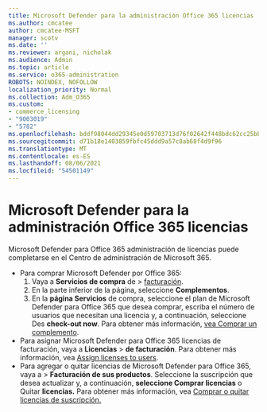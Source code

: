 ```yaml
---
title: Microsoft Defender para la administración Office 365 licencias
ms.author: cmcatee
author: cmcatee-MSFT
manager: scotv
ms.date: ''
ms.reviewer: argani, nicholak
ms.audience: Admin
ms.topic: article
ms.service: o365-administration
ROBOTS: NOINDEX, NOFOLLOW
localization_priority: Normal
ms.collection: Adm_O365
ms.custom:
- commerce_licensing
- "9003019"
- "5782"
ms.openlocfilehash: bddf98044dd29345e0d59703713d76f02642f448bdc62cc25bb356933d524f21
ms.sourcegitcommit: d71b18e1403859fbfc45ddd9a57c8ab68f4d9f96
ms.translationtype: MT
ms.contentlocale: es-ES
ms.lasthandoff: 08/06/2021
ms.locfileid: "54501149"
---
```

# <a name="microsoft-defender-for-office-365-license-management"></a>Microsoft Defender para la administración Office 365 licencias

Microsoft Defender para Office 365 administración de licencias puede completarse en el Centro de administración de Microsoft 365.

- Para comprar Microsoft Defender por Office 365:
    1. Vaya a **Servicios de compra** de  >  [facturación](https://go.microsoft.com/fwlink/p/?linkid=868433).
    2. En la parte inferior de la página, seleccione **Complementos**.
    3. En la **página Servicios** de compra, seleccione el plan de Microsoft Defender para Office 365 que desea comprar, escriba el número de usuarios que necesitan una licencia y, a continuación, seleccione Des **check-out now**. Para obtener más información, [vea Comprar un complemento](/microsoft-365/commerce/buy-or-edit-an-add-on).
- Para asignar Microsoft Defender para Office 365 licencias de facturación, vaya a **Licencias**  >  **de facturación**. Para obtener más información, vea [Assign licenses to users](/microsoft-365/admin/manage/assign-licenses-to-users).
- Para agregar o quitar licencias de Microsoft Defender para Office 365, vaya a  >  **Facturación de sus productos**. Seleccione la suscripción que desea actualizar y, a continuación, **seleccione Comprar licencias** o Quitar **licencias.** Para obtener más información, vea [Comprar o quitar licencias de suscripción.](/microsoft-365/commerce/licenses/buy-licenses)